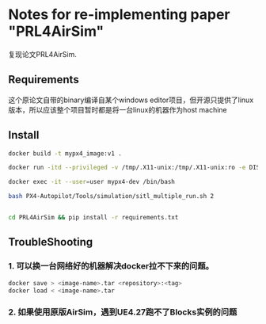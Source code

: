 # Notes for re-implementing paper "PRL4AirSim"

复现论文PRL4AirSim.

## Requirements
这个原论文自带的binary编译自某个windows editor项目，但开源只提供了linux版本，所以应该整个项目暂时都是将一台linux的机器作为host machine

## Install
```sh
docker build -t mypx4_image:v1 .

docker run -itd --privileged -v /tmp/.X11-unix:/tmp/.X11-unix:ro -e DISPLAY=$DISPLAY --gpus all --user=user --env=PX4_SIM_HOST_ADDR=172.16.13.104 --network=host --name=mypx4-dev mypx4_image:v1 /bin/bash

docker exec -it --user=user mypx4-dev /bin/bash

bash PX4-Autopilot/Tools/simulation/sitl_multiple_run.sh 2


cd PRL4AirSim && pip install -r requirements.txt
```





## TroubleShooting
### 1. 可以换一台网络好的机器解决docker拉不下来的问题。
```sh
docker save > <image-name>.tar <repository>:<tag>
docker load < <image-name>.tar
```
### 2. 如果使用原版AirSim，遇到UE4.27跑不了Blocks实例的问题
